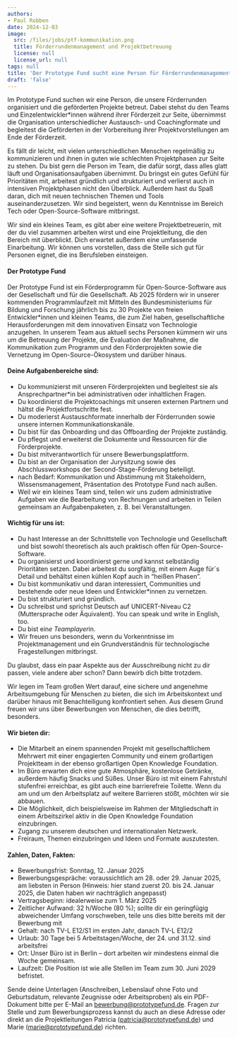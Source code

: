 ```yaml
---
authors:
- Paul Robben
date: 2024-12-03
image:
  src: /files/jobs/ptf-kommunikation.png
  title: Förderrundenmanagement und Projektbetreuung
  license: null
  license_url: null
tags: null
title: 'Der Prototype Fund sucht eine Person für Förderrundenmanagement und Projektbetreuung (32 h/Woche)'
draft: 'false'
---
```


Im Prototype Fund suchen wir eine Person, die unsere Förderrunden organisiert und die geförderten Projekte betreut. Dabei stehst du den Teams und Einzelentwickler*innen während ihrer Förderzeit zur Seite, übernimmst die Organisation unterschiedlicher Austausch- und Coachingformate und begleitest die Geförderten in der Vorbereitung ihrer Projektvorstellungen am Ende der Förderzeit.

Es fällt dir leicht, mit vielen unterschiedlichen Menschen regelmäßig zu kommunizieren und ihnen in guten wie schlechten Projektphasen zur Seite zu stehen. Du bist gern die Person im Team, die dafür sorgt, dass alles glatt läuft und Organisationsaufgaben übernimmt. Du bringst ein gutes Gefühl für Prioritäten mit, arbeitest gründlich und strukturiert und verlierst auch in intensiven Projektphasen nicht den Überblick. Außerdem hast du Spaß daran, dich mit neuen technischen Themen und Tools auseinanderzusetzen. Wir sind begeistert, wenn du Kenntnisse im Bereich Tech oder Open-Source-Software mitbringst.

Wir sind ein kleines Team, es gibt aber eine weitere Projektbetreuerin, mit der du viel zusammen arbeiten wirst und eine Projektleitung, die den Bereich mit überblickt. Dich erwartet außerdem eine umfassende Einarbeitung. Wir können uns vorstellen, dass die Stelle sich gut für Personen eignet, die ins Berufsleben einsteigen.

#### Der Prototype Fund

Der Prototype Fund ist ein Förderprogramm für Open-Source-Software aus der Gesellschaft und für die Gesellschaft. Ab 2025 fördern wir in unserer kommenden Programmlaufzeit mit Mitteln des Bundesministeriums für Bildung und Forschung jährlich bis zu 30 Projekte von freien Entwickler*innen und kleinen Teams, die zum Ziel haben, gesellschaftliche Herausforderungen mit dem innovativen Einsatz von Technologie anzugehen. In unserem Team aus aktuell sechs Personen kümmern wir uns um die Betreuung der Projekte, die Evaluation der Maßnahme, die Kommunikation zum Programm und den Förderprojekten sowie die Vernetzung im Open-Source-Ökosystem und darüber hinaus.

#### Deine Aufgabenbereiche sind:
* Du kommunizierst mit unseren Förderprojekten und begleitest sie als Ansprechpartner*in bei administrativen oder inhaltlichen Fragen.
* Du koordinierst die Projektcoachings mit unseren externen Partnern und hältst die Projektfortschritte fest.
* Du moderierst Austauschformate innerhalb der Förderrunden sowie unsere internen Kommunikationskanäle.
* Du bist für das Onboarding und das Offboarding der Projekte zuständig.
* Du pflegst und erweiterst die Dokumente und Ressourcen für die Förderprojekte.
* Du bist mitverantwortlich für unsere Bewerbungsplattform.
* Du bist an der Organisation der Jurysitzung sowie des Abschlussworkshops der Second-Stage-Förderung beteiligt.
* nach Bedarf: Kommunikation und Abstimmung mit Stakeholdern, Wissensmanagement, Präsentation des Prototype Fund nach außen.
* Weil wir ein kleines Team sind, teilen wir uns zudem administrative Aufgaben wie die Bearbeitung von Rechnungen und arbeiten in Teilen gemeinsam an Aufgabenpaketen, z. B. bei Veranstaltungen.

#### Wichtig für uns ist:
* Du hast Interesse an der Schnittstelle von Technologie und Gesellschaft und bist sowohl theoretisch als auch praktisch offen für Open-Source-Software.
* Du organisierst und koordinierst gerne und kannst selbständig Prioritäten setzen. Dabei arbeitest du sorgfältig, mit einem Auge für´s Detail und behältst einen kühlen Kopf auch in “heißen Phasen”.
* Du bist kommunikativ und daran interessiert, Communities und bestehende oder neue Ideen und Entwickler*innen zu vernetzen.
* Du bist strukturiert und gründlich.
* Du schreibst und sprichst Deutsch auf UNICERT-Niveau C2 (Muttersprache oder Äquivalent). You can speak und write in English, too.
* Du bist ein*e Teamplayer*in.
* Wir freuen uns besonders, wenn du Vorkenntnisse im Projektmanagement und ein Grundverständnis für technologische Fragestellungen mitbringst.

Du glaubst, dass ein paar Aspekte aus der Ausschreibung nicht zu dir passen, viele andere aber schon? Dann bewirb dich bitte trotzdem.

Wir legen im Team großen Wert darauf, eine sichere und angenehme Arbeitsumgebung für Menschen zu bieten, die sich im Arbeitskontext und darüber hinaus mit Benachteiligung konfrontiert sehen. Aus diesem Grund freuen wir uns über Bewerbungen von Menschen, die dies betrifft, besonders.

#### Wir bieten dir:
* Die Mitarbeit an einem spannenden Projekt mit gesellschaftlichem Mehrwert mit einer engagierten Community und einem großartigen Projektteam in der ebenso großartigen Open Knowledge Foundation.
* Im Büro erwarten dich eine gute Atmosphäre, kostenlose Getränke, außerdem häufig Snacks und Süßes. Unser Büro ist mit einem Fahrstuhl stufenfrei erreichbar, es gibt auch eine barrierefreie Toilette. Wenn du am und um den Arbeitsplatz auf weitere Barrieren stößt, möchten wir sie abbauen.
* Die Möglichkeit, dich beispielsweise im Rahmen der Mitgliedschaft in einem Arbeitszirkel aktiv in die Open Knowledge Foundation einzubringen.
* Zugang zu unserem deutschen und internationalen Netzwerk.
* Freiraum, Themen einzubringen und Ideen und Formate auszutesten.

#### Zahlen, Daten, Fakten:
* Bewerbungsfrist: Sonntag, 12. Januar 2025
* Bewerbungsgespräche: voraussichtlich am 28. oder 29. Januar 2025, am liebsten in Person (Hinweis: hier stand zuerst 20. bis 24. Januar 2025, die Daten haben wir nachträglich angepasst)
* Vertragsbeginn: idealerweise zum 1. März 2025 
* Zeitlicher Aufwand: 32 h/Woche (80 %); sollte dir ein geringfügig abweichender Umfang vorschweben, teile uns dies bitte bereits mit der Bewerbung mit
* Gehalt: nach TV-L E12/S1 im ersten Jahr, danach TV-L E12/2
* Urlaub: 30 Tage bei 5 Arbeitstagen/Woche, der 24. und 31.12. sind arbeitsfrei
* Ort: Unser Büro ist in Berlin – dort arbeiten wir mindestens einmal die Woche gemeinsam.
* Laufzeit: Die Position ist wie alle Stellen im Team zum 30. Juni 2029 befristet.

Sende deine Unterlagen (Anschreiben, Lebenslauf ohne Foto und Geburtsdatum, relevante Zeugnisse oder Arbeitsproben) als ein PDF-Dokument bitte per E-Mail an bewerbung@prototypefund.de. Fragen zur Stelle und zum Bewerbungsprozess kannst du auch an diese Adresse oder direkt an die Projektleitungen Patricia (patricia@prototypefund.de) und Marie (marie@prototypefund.de) richten.
